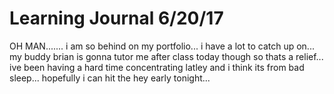 # Learning Journal 6/20/17  

OH MAN....... i am so behind on my portfolio... i have a lot to catch up on... my buddy brian is gonna tutor me after class today though so thats a relief... ive been having a hard time concentrating latley and i think its from bad sleep... hopefully i can hit the hey early tonight...

